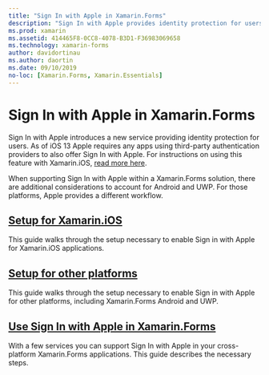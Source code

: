 ```yaml
---
title: "Sign In with Apple in Xamarin.Forms"
description: "Sign In with Apple provides identity protection for users, and can be implemented for cross-platform mobile scenarios in Xamarin.Forms."
ms.prod: xamarin
ms.assetid: 414465F8-0CC8-4078-B3D1-F36983069658
ms.technology: xamarin-forms
author: davidortinau
ms.author: daortin
ms.date: 09/10/2019
no-loc: [Xamarin.Forms, Xamarin.Essentials]
---
```


# Sign In with Apple in Xamarin.Forms

Sign In with Apple introduces a new service providing identity protection for users. As of iOS 13 Apple requires any apps using third-party authentication providers to also offer Sign In with Apple. For instructions on using this feature with Xamarin.iOS, [read more here](~/ios/platform/ios13/sign-in.md).

When supporting Sign In with Apple within a Xamarin.Forms solution, there are additional considerations to account for Android and UWP. For those platforms, Apple provides a different workflow.

## [Setup for Xamarin.iOS](~/ios/platform/ios13/sign-in.md)

This guide walks through the setup necessary to enable Sign in with Apple for Xamarin.iOS applications.

## [Setup for other platforms](setup.md)

This guide walks through the setup necessary to enable Sign in with Apple for other platforms, including Xamarin.Forms Android and UWP.

## [Use Sign In with Apple in Xamarin.Forms](android-ios-sign-in.md)

With a few services you can support Sign In with Apple in your cross-platform Xamarin.Forms applications. This guide describes the necessary steps.
